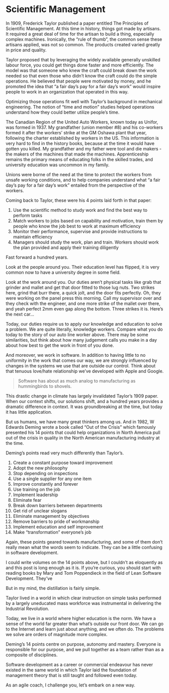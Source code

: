# Scientific Management

In 1909, Frederick Taylor published a paper entitled The Principles of Scientific Management. At this time in history, things got made by artisans. It required a great deal of time for the artisan to build a thing, especially complex machines. Ironically, the “rule of thumb”, the common sense these artisans applied, was not so common. The products created varied greatly in price and quality.

Taylor proposed that by leveraging the widely available generally unskilled labour force, you could get things done faster and more efficiently. The model was that someone who knew the craft could break down the work needed so that even those who didn’t know the craft could do the simple operations. He believed that people were motivated by money, and he promoted the idea that “a fair day’s pay for a fair day’s work” would inspire people to work in an organization that operated in this way.

Optimizing those operations fit well with Taylor’s background in mechanical engineering. The notion of “time and motion” studies helped operations understand how they could better utilize people’s time.

The Canadian Region of the United Auto Workers, known today as Unifor, was formed in 1937. My grandfather (union member #8) and his co-workers formed it after the workers’ strike at the GM Oshawa plant that year, following the charter established by workers in the US. This information is very hard to find in the history books, because at the time it would have gotten you killed. My grandfather and my father were tool and die makers - the makers of the machines that made the machines. Apprenticeship remains the primary means of educating folks in the skilled trades, and university education was uncommon in my family.

Unions were borne of the need at the time to protect the workers from unsafe working conditions, and to help companies understand what “a fair day’s pay for a fair day’s work” entailed from the perspective of the workers.

Coming back to Taylor, these were his 4 points laid forth in that paper:

1. Use the scientific method to study work and find the best way to perform tasks
2. Match workers to jobs based on capability and motivation, train them by people who know the job best to work at maximum efficiency
3. Monitor their performance, supervise and provide instructions to maintain efficiency
4. Managers should study the work, plan and train. Workers should work the plan provided and apply their training diligently

Fast forward a hundred years.

Look at the people around you. Their education level has flipped, it is very common now to have a university degree in some field.

Look at the work around you. Our duties aren’t physical tasks like grab that grinder and mallet and get that door fitted to those lug nuts. Two strikes here, grind that burr there, a quick jolt, and the door fits perfectly. Oh, they were working on the panel press this morning. Call my supervisor over and they check with the engineer, and one more strike of the mallet over there, and yeah perfect 2mm even gap along the bottom. Three strikes it is. Here’s the next car…

Today, our duties require us to apply our knowledge and education to solve a problem. We are quite literally, knowledge workers. Compare what you do today to the story of our auto line worker above. There may be some similarities, but think about how many judgement calls you make in a day about how best to get the work in front of you done.

And moreover, we work in software. In addition to having little to no uniformity in the work that comes our way, we are strongly influenced by changes in the systems we use that are outside our control. Think about that tenuous love/hate relationship we’ve developed with Apple and Google.

> Software has about as much analog to manufacturing as hummingbirds to shovels. 

This drastic change in climate has largely invalidated Taylor’s 1909 paper. When our context shifts, our solutions shift, and a hundred years provides a dramatic difference in context. It was groundbreaking at the time, but today it has little application.

But us humans, we have many great thinkers among us. And in 1982, W Edwards Deming wrote a book called “Out of the Crisis” which famously presented his 14 points that could help organizations in North America pull out of the crisis in quality in the North American manufacturing industry at the time.

Deming’s points read very much differently than Taylor’s.

1. Create a constant purpose toward improvement
2. Adopt the new philosophy
3. Stop depending on inspections
4. Use a single supplier for any one item
5. Improve constantly and forever
6. Use training on the job
7. Implement leadership
8. Eliminate fear
9. Break down barriers between departments
10. Get rid of unclear slogans
11. Eliminate management by objectives
12. Remove barriers to pride of workmanship
13. Implement education and self improvement
14. Make “transformation” everyone’s job

Again, these points geared towards manufacturing, and some of them don’t really mean what the words seem to indicate. They can be a little confusing in software development.

I could write volumes on the 14 points above, but I couldn’t as eloquently as and this post is long enough as it is. If you’re curious, you should start with reading books by Mary and Tom Poppendieck in the field of Lean Software Development. They’ve 

But in my mind, the distillation is fairly simple.

Taylor lived in a world in which clear instruction on simple tasks performed by a largely uneducated mass workforce was instrumental in delivering the Industrial Revolution.

Today, we live in a world where higher education is the norm. We have a sense of the world far greater than what’s outside our front door. We can go to the Internet and learn just about anything, and we often do. The problems we solve are orders of magnitude more complex.

Deming’s 14 points centre on purpose, autonomy and mastery. Everyone is responsible for our purpose, and we pull together as a team rather than as a composite of disciplines.

Software development as a career or commercial endeavour has never existed in the same world in which Taylor laid the foundation of management theory that is still taught and followed even today.

As an agile coach, I challenge you, let’s embark on a new way.